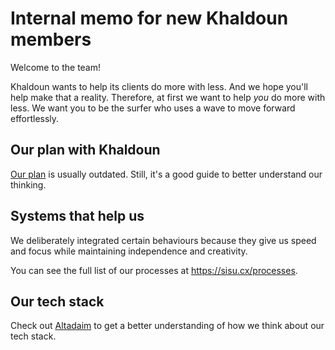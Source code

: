 # Internal memo for new Khaldoun members

Welcome to the team!

Khaldoun wants to help its clients do more with less.
And we hope you'll help make that a reality.
Therefore, at first we want to help *you* do more with less.
We want you to be the surfer who uses a wave to move forward effortlessly.

## Our plan with Khaldoun

[Our plan](/docs/plan.md) is usually outdated.
Still, it's a good guide to better understand our thinking.

## Systems that help us

We deliberately integrated certain behaviours
because they give us speed and focus
while maintaining independence and creativity.

You can see the full list of our processes at <https://sisu.cx/processes>.

## Our tech stack

Check out [Altadaim](https://github.com/khaldoun-xyz/altadaim)
to get a better understanding of how we think about our tech stack.
